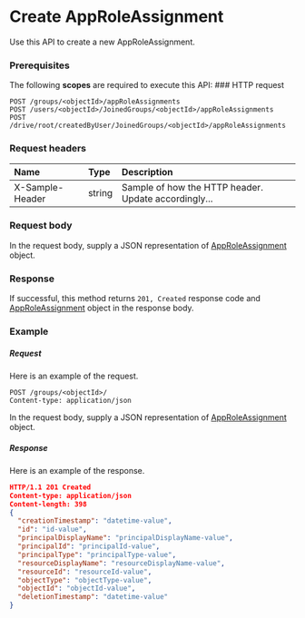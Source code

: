 # Create AppRoleAssignment

Use this API to create a new AppRoleAssignment.
### Prerequisites
The following **scopes** are required to execute this API: ### HTTP request
<!-- { "blockType": "ignored" } -->
```http
POST /groups/<objectId>/appRoleAssignments
POST /users/<objectId>/JoinedGroups/<objectId>/appRoleAssignments
POST /drive/root/createdByUser/JoinedGroups/<objectId>/appRoleAssignments

```
### Request headers
| Name       | Type | Description|
|:---------------|:--------|:----------|
| X-Sample-Header  | string  | Sample of how the HTTP header. Update accordingly...|

### Request body
In the request body, supply a JSON representation of [AppRoleAssignment](../resources/approleassignment.md) object.


### Response
If successful, this method returns `201, Created` response code and [AppRoleAssignment](../resources/approleassignment.md) object in the response body.

### Example
##### Request
Here is an example of the request.
<!-- {
  "blockType": "request",
  "name": "create_approleassignment_from_group"
}-->
```http
POST /groups/<objectId>/
Content-type: application/json
```
In the request body, supply a JSON representation of [AppRoleAssignment](../resources/approleassignment.md) object.
##### Response
Here is an example of the response.
<!-- {
  "blockType": "response",
  "truncated": false,
  "@odata.type": "approleassignment"
} -->
```json
HTTP/1.1 201 Created
Content-type: application/json
Content-length: 398
{
  "creationTimestamp": "datetime-value",
  "id": "id-value",
  "principalDisplayName": "principalDisplayName-value",
  "principalId": "principalId-value",
  "principalType": "principalType-value",
  "resourceDisplayName": "resourceDisplayName-value",
  "resourceId": "resourceId-value",
  "objectType": "objectType-value",
  "objectId": "objectId-value",
  "deletionTimestamp": "datetime-value"
}
```

<!-- uuid: c27d1a03-759c-4a87-886a-de7d017c8b01
2015-10-15 04:04:56 UTC -->
<!-- {
  "type": "#page.annotation",
  "description": "Create AppRoleAssignment",
  "keywords": "",
  "section": "documentation",
  "tocPath": ""
}-->